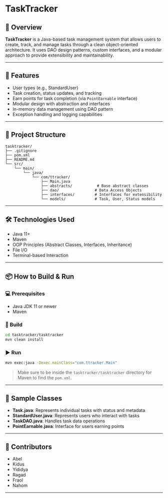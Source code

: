 # TaskTracker

## 📝 Overview

**TaskTracker** is a Java-based task management system that allows users to create, track, and manage tasks through a clean object-oriented architecture. It uses DAO design patterns, custom interfaces, and a modular approach to provide extensibility and maintainability.

---

## 🚀 Features

- User types (e.g., StandardUser)
- Task creation, status updates, and tracking
- Earn points for task completion (via `PointEarnable` interface)
- Modular design with abstraction and interfaces
- In-memory data management using DAO pattern
- Exception handling and logging capabilities

---

## 📂 Project Structure

```
tasktracker/
├── .gitignore
├── pom.xml
├── README.md
└── src/
    └── main/
        └── java/
            └── com/ttracker/
                ├── Main.java
                ├── abstracts/           # Base abstract classes
                ├── dao/                # Data Access Objects
                ├── interfaces/         # Interfaces for extensibility
                └── models/             # Task, User, Status models
```

---

## 🛠️ Technologies Used

- Java 11+
- Maven
- OOP Principles (Abstract Classes, Interfaces, Inheritance)
- File I/O
- Terminal-based Interaction

---

## 📦 How to Build & Run

### 💻 Prerequisites

- Java JDK 11 or newer
- Maven

### 🔧 Build

```bash
cd tasktracker/tasktracker
mvn clean install
```

### ▶️ Run

```bash
mvn exec:java -Dexec.mainClass="com.ttracker.Main"
```

> Make sure to be inside the `tasktracker/tasktracker` directory for Maven to find the `pom.xml`.

---

## 🧪 Sample Classes

- **Task.java**: Represents individual tasks with status and metadata
- **StandardUser.java**: Represents users who interact with tasks
- **TaskDAO.java**: Handles task data operations
- **PointEarnable.java**: Interface for users earning points

---

## 👥 Contributors

- Abel
- Kidus
- Yididya
- Ragad
- Fraol
- Nahom

---
